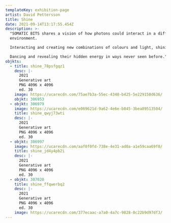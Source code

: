 ```yaml
---
templateKey: exhibition-page
artist: David Pettersson
title: Shine
date: 2021-09-14T13:17:55.454Z
description: >-
  "SOMATIC BITS shares a vision of how photons could interact in a different
  environment. 

  Interacting and creating new combinations of colours and light, shining through the spatial vacuum.

  Dancing and revealing their hidden energy in ways never seen before."
objkts:
  - title: shine_78psfgqz1
    desc: |-
      2021
      Generative art
      PNG 4096 x 4096
      ed. 30
    image: https://ucarecdn.com/75ae7b3a-55ec-4348-b425-5e229150d636/
    objkt: 306953
  - objkt: 306979
    image: https://ucarecdn.com/e069621d-9a62-4e6e-b845-3bea89513504/
    title: shine_qwyj73wti
    desc: |-
      2021
      Generative art
      PNG 4096 x 4096
      ed. 30
  - objkt: 306997
    image: https://ucarecdn.com/aaf0f0fd-738e-4e31-ad0a-a1e59caa69f0/
    title: shine_jd4y4pb2i
    desc: |-
      2021
      Generative art
      PNG 4096 x 4096
      ed. 30
  - objkt: 307020
    title: shine_ffqwerbq2
    desc: |-
      2021
      Generative art
      PNG 4096 x 4096
      ed. 30
    image: https://ucarecdn.com/377ecaac-a7a0-4a7c-9828-0c22b9d97df3/
---
```

